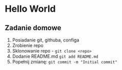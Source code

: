 # Hello World

## Zadanie domowe
1. Posiadanie git, githuba, configa
2. Zrobienie repo
3. Sklonowanie repo - `git clone <repo>`
4. Dodanie README.md `git add README.md`
5. Popełnij zmianę: `git commit -m "Initial commit"`